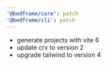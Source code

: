 ```yaml
---
'@bedframe/core': patch
'@bedframe/cli': patch
---
```


- generate projects with vite 6
- update crx to version 2
- upgrade tailwind to version 4
